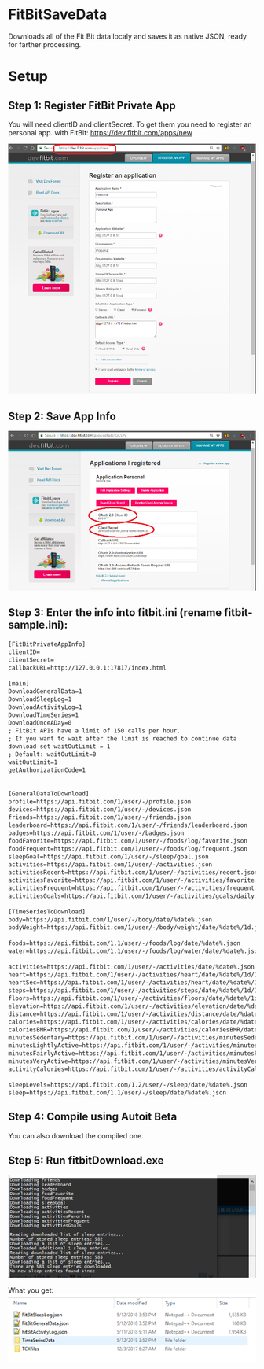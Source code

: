 # FitBitSaveData

Downloads all of the Fit Bit data localy and saves it as native JSON, ready for farther processing.

# Setup

## Step 1: Register FitBit Private App

You will need clientID and clientSecret. To get them you need to register an personal app. with FitBit: https://dev.fitbit.com/apps/new

![App Info](./pics/Step1-registerPersonalPrivateApp.png)

## Step 2: Save App Info
![App Info](./pics/Step2-SaveApplicationInfo.png)


## Step 3: Enter the info into fitbit.ini (rename fitbit-sample.ini):
```
[FitBitPrivateAppInfo]  
clientID=  
clientSecret=  
callbackURL=http://127.0.0.1:17817/index.html

[main]
DownloadGeneralData=1
DownloadSleepLog=1
DownloadActivityLog=1
DownloadTimeSeries=1
DownloadOnceADay=0
; FitBit APIs have a limit of 150 calls per hour.
; If you want to wait after the limit is reached to continue data download set waitOutLimit = 1
; Default: waitOutLimit=0
waitOutLimit=1
getAuthorizationCode=1


[GeneralDataToDownload]
profile=https://api.fitbit.com/1/user/-/profile.json
devices=https://api.fitbit.com/1/user/-/devices.json
friends=https://api.fitbit.com/1/user/-/friends.json
leaderboard=https://api.fitbit.com/1/user/-/friends/leaderboard.json
badges=https://api.fitbit.com/1/user/-/badges.json
foodFavorite=https://api.fitbit.com/1/user/-/foods/log/favorite.json
foodFrequent=https://api.fitbit.com/1/user/-/foods/log/frequent.json
sleepGoal=https://api.fitbit.com/1/user/-/sleep/goal.json
activities=https://api.fitbit.com/1/user/-/activities.json
activitiesRecent=https://api.fitbit.com/1/user/-/activities/recent.json
activitiesFavorite=https://api.fitbit.com/1/user/-/activities/favorite.json
activitiesFrequent=https://api.fitbit.com/1/user/-/activities/frequent.json
activitiesGoals=https://api.fitbit.com/1/user/-/activities/goals/daily.json

[TimeSeriesToDownload]
body=https://api.fitbit.com/1/user/-/body/date/%date%.json
bodyWeight=https://api.fitbit.com/1/user/-/body/weight/date/%date%/1d.json

foods=https://api.fitbit.com/1.1/user/-/foods/log/date/%date%.json
water=https://api.fitbit.com/1.1/user/-/foods/log/water/date/%date%.json

activities=https://api.fitbit.com/1/user/-/activities/date/%date%.json
heart=https://api.fitbit.com/1/user/-/activities/heart/date/%date%/1d/1min.json
heartSec=https://api.fitbit.com/1/user/-/activities/heart/date/%date%/1d/1sec.json
steps=https://api.fitbit.com/1/user/-/activities/steps/date/%date%/1d/1min.json
floors=https://api.fitbit.com/1/user/-/activities/floors/date/%date%/1d/1min.json
elevation=https://api.fitbit.com/1/user/-/activities/elevation/date/%date%/1d/1min.json
distance=https://api.fitbit.com/1/user/-/activities/distance/date/%date%/1d/1min.json
calories=https://api.fitbit.com/1/user/-/activities/calories/date/%date%/1d/1min.json
caloriesBMR=https://api.fitbit.com/1/user/-/activities/caloriesBMR/date/%date%/1d/1min.json
minutesSedentary=https://api.fitbit.com/1/user/-/activities/minutesSedentary/date/%date%/1d/1min.json
minutesLightlyActive=https://api.fitbit.com/1/user/-/activities/minutesLightlyActive/date/%date%/1d/1min.json
minutesFairlyActive=https://api.fitbit.com/1/user/-/activities/minutesFairlyActive/date/%date%/1d/1min.json
minutesVeryActive=https://api.fitbit.com/1/user/-/activities/minutesVeryActive/date/%date%/1d/1min.json
activityCalories=https://api.fitbit.com/1/user/-/activities/activityCalories/date/%date%/1d/1min.json

sleepLevels=https://api.fitbit.com/1.2/user/-/sleep/date/%date%.json
sleep=https://api.fitbit.com/1.1/user/-/sleep/date/%date%.json
```

## Step 4: Compile using Autoit Beta

You can also download the compiled one.

## Step 5: Run fitbitDownload.exe

![](./pics/cmd.png)

What you get:  
![](./pics/JSONs.png)